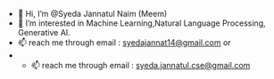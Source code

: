 - 👋 Hi, I’m @Syeda Jannatul Naim (Meem)
- 👀 I’m interested in Machine Learning,Natural Language Processing, Generative AI.
- 📫 reach me through email : syedajannat14@gmail.com or
- - 📫 reach me through email : syeda.jannatul.cse@gmail.com


<!---
SyedaJannatul/SyedaJannatul is a ✨ special ✨ repository because its `README.md` (this file) appears on your GitHub profile.
You can click the Preview link to take a look at your changes.
--->
